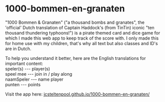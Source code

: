 # 1000-bommen-en-granaten
"1000 Bommen & Granaten" ("a thousand bombs and granates", the 'official' Dutch translation of Captain Haddock's (from TinTin) iconic "ten thousand thundering typhoons!") is a pirate themed card and dice game for which I made this web app to keep track of the score with.
I only made this for home use with my children, that's why all text but also classes and ID's are in Dutch.

To help you understand it better, here are the English translations for important content: <br>
speler(s) --- player(s) <br>
speel mee --- join in / play along <br>
naamSpeler --- name player<br>
punten --- points

Visit the app here: <a href="http://jcsteltenpool.github.io/1000-bommen-en-granaten/" target="_blank">jcsteltenpool.github.io/1000-bommen-en-granaten/</a>
